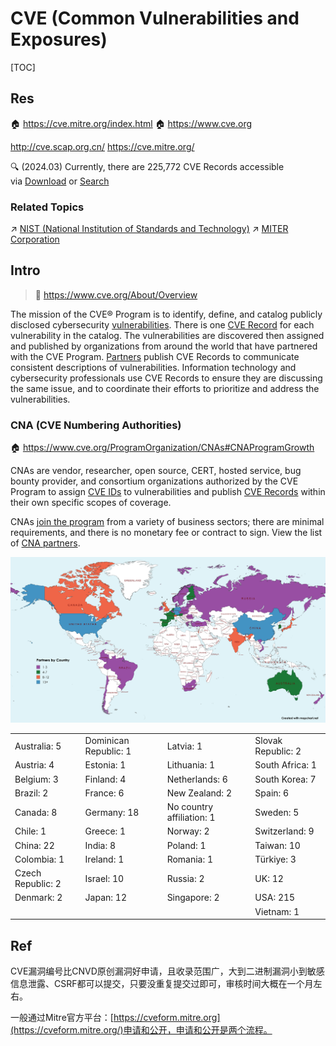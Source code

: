 # CVE (Common Vulnerabilities and Exposures)

[TOC]



## Res
🏠 https://cve.mitre.org/index.html
🏠 https://www.cve.org

http://cve.scap.org.cn/
https://cve.mitre.org/

🔍 (2024.03) Currently, there are 225,772 CVE Records accessible via [Download](https://www.cve.org/Downloads) or [Search](https://cve.mitre.org/cve/search_cve_list.html)


### Related Topics
↗ [NIST (National Institution of Standards and Technology)](../../../../../../🔑%20CS%20Core/Laws%20&%20Regulations%20in%20Electronic%20&%20Information%20Fields/🇺🇸%20IT%20Laws%20&%20Institutions%20in%20United%20States/NIST%20(National%20Institution%20of%20Standards%20and%20Technology).md)
↗ [MITER Corporation](../../../../../../🔑%20CS%20Core/Electronics%20&%20Information%20Technologies%20Business%20Fields%20Research/🛌%20Security%20Industry%20&%20Companies/MITER%20Corporation.md)



## Intro
> 🔗 https://www.cve.org/About/Overview

The mission of the CVE® Program is to identify, define, and catalog publicly disclosed cybersecurity [vulnerabilities](https://www.cve.org/ResourcesSupport/Glossary?activeTerm=glossaryVulnerability). There is one [CVE Record](https://www.cve.org/ResourcesSupport/Glossary?activeTerm=glossaryRecord) for each vulnerability in the catalog. The vulnerabilities are discovered then assigned and published by organizations from around the world that have partnered with the CVE Program. [Partners](https://www.cve.org/PartnerInformation/ListofPartners) publish CVE Records to communicate consistent descriptions of vulnerabilities. Information technology and cybersecurity professionals use CVE Records to ensure they are discussing the same issue, and to coordinate their efforts to prioritize and address the vulnerabilities.


### CNA (CVE Numbering Authorities)
🏠 https://www.cve.org/ProgramOrganization/CNAs#CNAProgramGrowth

CNAs are vendor, researcher, open source, CERT, hosted service, bug bounty provider, and consortium organizations authorized by the CVE Program to assign [CVE IDs](https://www.cve.org/ResourcesSupport/Glossary?activeTerm=glossaryCVEID) to vulnerabilities and publish [CVE Records](https://www.cve.org/ResourcesSupport/Glossary?activeTerm=glossaryRecord) within their own specific scopes of coverage. 

CNAs [join the program](https://www.cve.org/PartnerInformation/Partner#CNA) from a variety of business sectors; there are minimal requirements, and there is no monetary fee or contract to sign. View the list of [CNA partners](https://www.cve.org/PartnerInformation/ListofPartners).

![](../../../../../../../Assets/Pics/Pasted%20image%2020240905125841.png)

|                   |                       |                           |                    |
| ----------------- | --------------------- | ------------------------- | ------------------ |
| Australia: 5      | Dominican Republic: 1 | Latvia: 1                 | Slovak Republic: 2 |
| Austria: 4        | Estonia: 1            | Lithuania: 1              | South Africa: 1    |
| Belgium: 3        | Finland: 4            | Netherlands: 6            | South Korea: 7     |
| Brazil: 2         | France: 6             | New Zealand: 2            | Spain: 6           |
| Canada: 8         | Germany: 18           | No country affiliation: 1 | Sweden: 5          |
| Chile: 1          | Greece: 1             | Norway: 2                 | Switzerland: 9     |
| China: 22         | India: 8              | Poland: 1                 | Taiwan: 10         |
| Colombia: 1       | Ireland: 1            | Romania: 1                | Türkiye: 3         |
| Czech Republic: 2 | Israel: 10            | Russia: 2                 | UK: 12             |
| Denmark: 2        | Japan: 12             | Singapore: 2              | USA: 215           |
|                   |                       |                           | Vietnam: 1         |



## Ref
[👍 CVE漏洞编号申请和公开流程]: https://blog.hackall.cn/cvesubmit/614.html

CVE漏洞编号比CNVD原创漏洞好申请，且收录范围广，大到二进制漏洞小到敏感信息泄露、CSRF都可以提交，只要没重复提交过即可，审核时间大概在一个月左右。

一般通过Mitre官方平台：[https://cveform.mitre.org](https://cveform.mitre.org/)申请和公开，申请和公开是两个流程。
